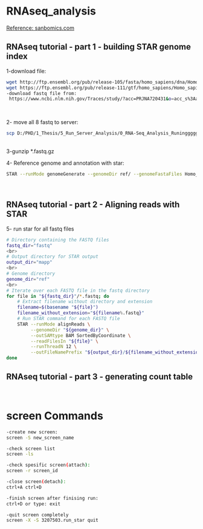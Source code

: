 # RNAseq_analysis

[Reference: sanbomics.com](https://www.youtube.com/watch?v=9D1dToIQqls&amp;list=PLi1VnGoeDGjvHvl83QySD2oAQYFHPRYso&amp;index=2)


## RNAseq tutorial - part 1 - building STAR genome index

1-download file: 

```bash
wget http://ftp.ensembl.org/pub/release-105/fasta/homo_sapiens/dna/Homo_sapiens.GRCh38.dna_sm.primary_assembly.fa.gz
wget https://ftp.ensembl.org/pub/release-111/gtf/homo_sapiens/Homo_sapiens.GRCh38.111.gtf.gz
-download fastq file from:
 https://www.ncbi.nlm.nih.gov/Traces/study/?acc=PRJNA720431&o=acc_s%3Aa
```
<br>

2- move all 8 fastq to server:

```bash
scp D:/PHD/1_Thesis/5_Run_Server_Analysis/0_RNA-Seq_Analysis_Runinggggg/fastq/*.gz golchinpour@172.18.57.208:/home/golchinpour/projects/RNAseq-Analysis/fastq
```

<br>
3-gunzip *.fastq.gz

<br>

4- Reference genome and annotation with star:

```bash
STAR --runMode genomeGenerate --genomeDir ref/ --genomeFastaFiles Homo_sapiens.GRCh38.dna_sm.primary_assembly.fa --sjdbGTFfile Homo_sapiens.GRCh38.105.gtf--runThreadN 16
```

<br>

## RNAseq tutorial - part 2 - Aligning reads with STAR

5- run star for all fastq files

```bash
# Directory containing the FASTQ files
fastq_dir="fastq"
<br>
# Output directory for STAR output
output_dir="mapp"
<br>
# Genome directory
genome_dir="ref"
<br>
# Iterate over each FASTQ file in the fastq directory
for file in "${fastq_dir}"/*.fastq; do
    # Extract filename without directory and extension
    filename=$(basename "${file}")
    filename_without_extension="${filename%.fastq}"
    # Run STAR command for each FASTQ file
    STAR --runMode alignReads \
         --genomeDir "${genome_dir}" \
         --outSAMtype BAM SortedByCoordinate \
         --readFilesIn "${file}" \
         --runThreadN 12 \
         --outFileNamePrefix "${output_dir}/${filename_without_extension}"
done
```

## RNAseq tutorial - part 3 - generating count table









<br>

# screen Commands
```bash
-create new screen:
screen -S new_screen_name

-check screen list
screen -ls

-check spesific screen(attach):
screen -r screen_id

-close screen(detach):
ctrl+A ctrl+D

-finish screen after finising run:
ctrl+D or type: exit

-quit screen completely
screen -X -S 3207503.run_star quit
```
<br>






